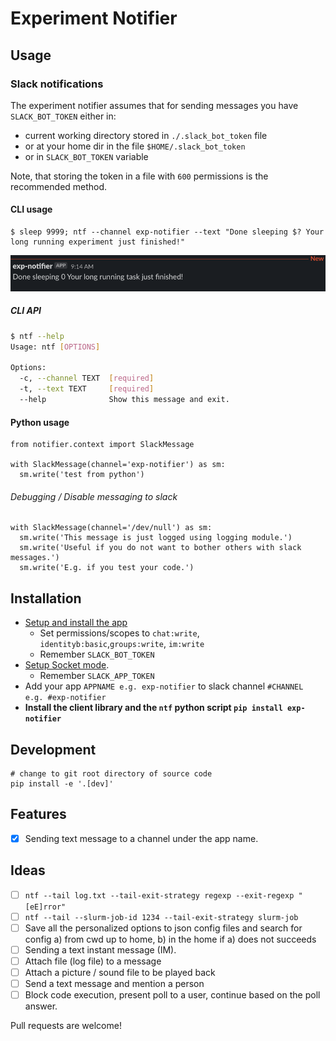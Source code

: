 # Experiment Notifier

## Usage 

### Slack notifications
The experiment notifier assumes that for sending messages you have `SLACK_BOT_TOKEN` either in:
- current working directory stored in `./.slack_bot_token` file
- or at your home dir in the file `$HOME/.slack_bot_token`
- or in `SLACK_BOT_TOKEN` variable

Note, that storing the token in a file with `600` permissions is the recommended method.

#### CLI usage
```
$ sleep 9999; ntf --channel exp-notifier --text "Done sleeping $? Your long running experiment just finished!"
```
<img src="https://raw.githubusercontent.com/oplatek/exp-notifier/main/docs/slack_ntf_finished.png">

##### CLI API

```bash
$ ntf --help
Usage: ntf [OPTIONS]

Options:
  -c, --channel TEXT  [required]
  -t, --text TEXT     [required]
  --help              Show this message and exit.
```

#### Python usage
```
from notifier.context import SlackMessage

with SlackMessage(channel='exp-notifier') as sm:
  sm.write('test from python')
```

###### Debugging / Disable messaging to slack

```
with SlackMessage(channel='/dev/null') as sm:
  sm.write('This message is just logged using logging module.')
  sm.write('Useful if you do not want to bother others with slack messages.')
  sm.write('E.g. if you test your code.')
```


## Installation
- [Setup and install the app](https://api.slack.com/start/building/bolt-python#start)
  - Set permissions/scopes to `chat:write`, `identityb:basic`,`groups:write`, `im:write`
  - Remember `SLACK_BOT_TOKEN`
- [Setup Socket mode](https://api.slack.com/apis/connections/socket#sdks). 
  - Remember `SLACK_APP_TOKEN` 
- Add your app `APPNAME e.g. exp-notifier`  to slack channel `#CHANNEL e.g. #exp-notifier`
- **Install the client library and the `ntf` python script `pip install exp-notifier`**

## Development

```
# change to git root directory of source code
pip install -e '.[dev]'
```

## Features
- [x] Sending text message to a channel under the app name.

## Ideas
- [ ] `ntf --tail log.txt --tail-exit-strategy regexp --exit-regexp "[eE]rror"`
- [ ] `ntf --tail --slurm-job-id 1234 --tail-exit-strategy slurm-job`
- [ ] Save all the personalized options to json config files and search for config a) from cwd up to home, b) in the home if a) does not succeeds
- [ ] Sending a text instant message (IM).
- [ ] Attach file (log file) to a message
- [ ] Attach a picture / sound file to be played back
- [ ] Send a text message and mention a person
- [ ] Block code execution, present poll to a user, continue based on the poll answer. 

Pull requests are welcome!

